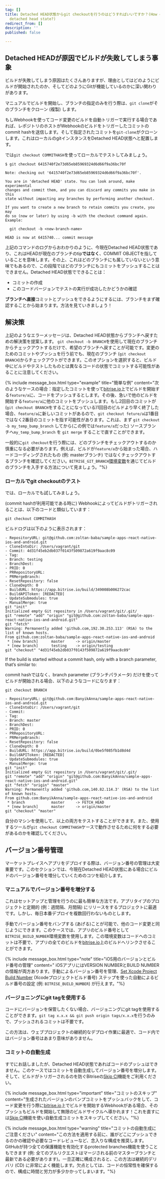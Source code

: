 ```yaml
---
tag: []
title: Detached HEAD状態からgit checkoutを行うのはどうすればいいですか？(How can I git checkout from a
  detached head state?)
redirect_from: []
description: ''
published: false

---
```

## Detached HEADが原因でビルドが失敗してしまう事象

ビルドが失敗してしまう原因はたくさんありますが、理由としてはどのようにビルドが開始されたのか、そしてどのようにGitが機能しているのかに深い関わりがあります。

マニュアルでビルドを開始し、ブランチの指定のみを行う際は、`git clone`がそのブランチをクローン (複製) します。

もしWebhookを使ってコード変更のビルドを自動トリガーで実行する場合であれば、レポジトリのホストがWebhookのビルドをトリガーしたコミットのcommit hashを送信します。そして指定されたコミットを`git-clone`がクローンします。これはローカルのgitインスタンスをDetached HEAD状態へと配置します。

では`git checkout COMMITHASH`を使ってローカルでテストしてみましょう。

    $ git checkout 6415740f2e73d65eb85969324d6d66f9a36bc70f
    
    Note: checking out '6415740f2e73d65eb85969324d6d66f9a36bc70f'.
    
    You are in 'detached HEAD' state. You can look around, make experimental
    changes and commit them, and you can discard any commits you make in this
    state without impacting any branches by performing another checkout.
    
    If you want to create a new branch to retain commits you create, you may
    do so (now or later) by using -b with the checkout command again. Example:
    
      git checkout -b <new-branch-name>
    
    HEAD is now at 6415740... commit message

上記のコマンドのログからおわかりのように、今現在Detached HEAD状態であり、これはHEADが現在のブランチのtip**ではなく**、COMMIT OBJECTを指していることを意味します。その上、これはどのブランチにも属していないという意味でもあるので、この段階ではどのブランチにもコミットをプッシュすることはできません。Detached HEAD状態でできることは：

* コミットの作成
* このコードバージョンでテストの実行が成功したかどうかの確認

**ブランチへ直接**コミットとプッシュをできるようにするには、ブランチをまず確認することから始まります。方法を見ていきましょう！

## 解決策

上記のようなエラーメッセージは、Detached HEAD状態からブランチへ戻すための解決策を提案します。 `git checkout -b BRANCH`を使用して現在のブランチからチェックアウトするだけで、希望のブランチへ戻すことが可能です。変更のためのコミットやプッシュを行う前でも、現在のブランチ (`git checkout BRANCH`)からチェックアウトができます。このオプションを選択すると、ビルド中にビルドやテストしたものとは異なるコードの状態でコミットする可能性があることに注意してください。

{% include message_box.html type="example" title="簡単な例" content="次のようなケースの場合：指定したコミットを使って[bitrise.io](https://www.bitrise.io/)上でビルドを開始する`feature/a`に、コードをプッシュするとします。その後、急いで他のビルドを開始する`feature/a`に他のコミットをプッシュします。もし2回目のコミットが (`git checkout BRANCH`をすることになっている)1回目のビルドより早く終了した場合、`feature/a`に新しいコミットがあるので、`git checkout feture/a`は1番目ではなく2番目のコミットを指す可能性があります。これは、まず `git checkout -b my_temp_bump_branch` してから(この例では`feature/a`だった) ソースブランチへ`my_temp_bump_branch` を `git merge` することで直すことができます。

一般的に`git checkout`を行う際には、どのブランチをチェックアウトするのか慎重になる必要があります。例えば、ビルドが`feature/a`から始まった場合、ハードコーディングされたもの (例: masterブランチ) ではなくチェックアウトするブランチを確認してください。`BITRISE_GIT_BRANCH`[環境変数](/jp/builds/available-environment-variables/)を通じてビルドのブランチを入手する方法について見ましょう。"%}

### ローカルでgit checkoutのテスト

では、ローカルでも試してみましょう。

 (commit hashが利用可能である時に) Webhookによってビルドがトリガーされることは、以下のコードと類似しています：

    git checkout COMMITHASH

ビルドログは以下のように表示されます：

    - RepositoryURL: git@github.com:zoltan-baba/sample-apps-react-native-ios-and-android.git
    - CloneIntoDir: /Users/vagrant/git
    - Commit: 4d31f45eb2db037f0143f509872a619f9aac8c09
    - Tag: 
    - Branch: testing
    - BranchDest: 
    - PRID: 0
    - PRRepositoryURL: 
    - PRMergeBranch: 
    - ResetRepository: false
    - CloneDepth: 0
    - BuildURL: https://app.bitrise.io/build/349008b006272cac
    - BuildAPIToken: [REDACTED]
    - UpdateSubmodules: true
    - ManualMerge: true
    git "init"
    Initialized empty Git repository in /Users/vagrant/git/.git/
    git "remote" "add" "origin" "git@github.com:zoltan-baba/sample-apps-react-native-ios-and-android.git"
    git "fetch"
    Warning: Permanently added 'github.com,192.30.253.113' (RSA) to the list of known hosts.
    From github.com:zoltan-baba/sample-apps-react-native-ios-and-android
     * [new branch]      master     -> origin/master
     * [new branch]      testing    -> origin/testing
    git "checkout" "4d31f45eb2db037f0143f509872a619f9aac8c09"

If the build is started without a commit hash, only with a branch parameter, that’s similar to:

commit hashではなく、branch parameter (ブランチパラメータ) だけを使ってビルドが開始される場合、以下のようなコードになります：

    git checkout BRANCH
    
    - RepositoryURL: git@github.com:BanyikAnna/sample-apps-react-native-ios-and-android.git
    - CloneIntoDir: /Users/vagrant/git
    - Commit: 
    - Tag: 
    - Branch: master
    - BranchDest: 
    - PRID: 0
    - PRRepositoryURL: 
    - PRMergeBranch: 
    - ResetRepository: false
    - CloneDepth: 0
    - BuildURL: https://app.bitrise.io/build/0be5f085fb1d8d4d
    - BuildAPIToken: [REDACTED]
    - UpdateSubmodules: true
    - ManualMerge: true
    git "init"
    Initialized empty Git repository in /Users/vagrant/git/.git/
    git "remote" "add" "origin" "git@github.com:BanyikAnna/sample-apps-react-native-ios-and-android.git"
    git "fetch" "origin" "master"
    Warning: Permanently added 'github.com,140.82.114.3' (RSA) to the list of known hosts.
    From github.com:BanyikAnna/sample-apps-react-native-ios-and-android
     * branch            master     -> FETCH_HEAD
     * [new branch]      master     -> origin/master
    git "checkout" "master"

自分のマシンを使用して、以上の両方をテストすることができます。また、使用するツールが`git checkout COMMITHASH`ケースで動作させるために何をする必要があるのかを確認してください。

## バージョン番号管理

マーケットプレイスへアプリをデプロイする際は、バージョン番号の管理は大変重要です。このセクションでは、今現在Detached HEAD状態にある場合にビルドのバージョン番号を増分していくためのコツを紹介します。

### マニュアルでバージョン番号を増分する

これはセットアップと管理を行うのに最も簡単な方法です。アプリタイプのプロジェクトと定期的 (例：週間隔、月間隔) にリリースをするプロジェクトに最適です。しかし、毎日本番デプロイを複数回行わないものとします。

手動でバージョン番号をバンプする (あげる)ことが可能で、他のコード変更と同じようにできます。このケースでは、アプリのビルド番号として `BITRISE_BUILD_NUMBER`環境変数を使用します。この環境変数はコードへのコミットは不要で、アプリの全てのビルドを[bitrise.io](https://www.bitrise.io)上のビルドへリンクさせることができます。

{% include message_box.html type="note" title="iOS用のバージョンとビルド番号の管理" content=" iOSアプリにはVERSION NUMBERとBUILD NUMBERの情報が両方あります。手動によるバージョン番号を管理、[Set Xcode Project Build Number](https://www.bitrise.io/integrations/steps/set-xcode-build-number) (Xcodeプロジェクトビルド番号) ステップを使った自動によるビルド番号の設定 (例:  `BITRISE_BUILD_NUMBER`) が行えます。"%}

### バージョニングにgit tagを使用する

コードにバージョンを保管したくない場合、バージョニングにgit tagを使用することができます。`git tag x.x.x && git push origin tags/x.x.x`を行うのみで、プッシュされるコミットは不要です。

この方法は、ウェブプロジェクトの継続的なデプロイ作業に最適で、コード内ではバージョン番号はあまり意味がありません。

### コミットの自動生成

すでにお話しましたが、Detached HEAD状態であればコードのプッシュはできません。このケースではコミットを自動生成してバージョン番号を増分します。そして、ビルドがトリガーされるのを防ぐBitriseの[Skip CI](/builds/triggering-builds/skipping-a-given-commit-or-pull-request/)機能をご利用ください。

{% include message_box.html type="important" title="コミットのスキップ" content="生成されたバージョンのバンプコミットをプッシュバックをして、コード変更を行う際に[bitrise.io](https://www.bitrise.io/)上でビルドを開始するWebhookがある場合、そのプッシュもビルドを開始して無限のビルドサイクルへ導かれます！これを直すには[Skip CI](/builds/triggering-builds/skipping-a-given-commit-or-pull-request/#skipping-a-commit)機能を使い自動生成コミットをスキップしてください。"%}

{% include message_box.html type="warning" title="コミットの自動生成にご注意ください" content="この方法を適用する前に、誰がどこにプッシュできるのかの確認や必要なコードレビューなど、念入りな構成を推奨します。GitHubが持つ全ての保護機能を有効化するprotected branches機能を使うこともできます (例: 全てのプルリクエストはマージされる前のマスターブランチと最新である必要があります)。一旦正確に構成されると、この方法は継続的デリバリ (CD) に非常によく機能します。欠点としては、コードの恒常性を確保するので、構成に時間と労力が多少かかってしまいます。"%}